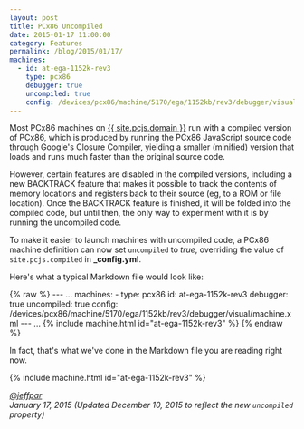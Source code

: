 ```yaml
---
layout: post
title: PCx86 Uncompiled
date: 2015-01-17 11:00:00
category: Features
permalink: /blog/2015/01/17/
machines:
  - id: at-ega-1152k-rev3
    type: pcx86
    debugger: true
    uncompiled: true
    config: /devices/pcx86/machine/5170/ega/1152kb/rev3/debugger/visual/machine.xml
---
```


Most PCx86 machines on [{{ site.pcjs.domain }}](/) run with a compiled version of PCx86, which is produced
by running the PCx86 JavaScript source code through Google's Closure Compiler, yielding a smaller (minified)
version that loads and runs much faster than the original source code.

However, certain features are disabled in the compiled versions, including a new BACKTRACK feature that
makes it possible to track the contents of memory locations and registers back to their source (eg, to a ROM
or file location).  Once the BACKTRACK feature is finished, it will be folded into the compiled code, but until
then, the only way to experiment with it is by running the uncompiled code.

To make it easier to launch machines with uncompiled code, a PCx86 machine definition can now set `uncompiled`
to *true*, overriding the value of `site.pcjs.compiled` in **_config.yml**.

Here's what a typical Markdown file would look like:

{% raw %}
	---
	...
	machines:
	  - type: pcx86
	    id: at-ega-1152k-rev3
	    debugger: true
	    uncompiled: true
	    config: /devices/pcx86/machine/5170/ega/1152kb/rev3/debugger/visual/machine.xml
	---
	...
	{% include machine.html id="at-ega-1152k-rev3" %}
{% endraw %}

In fact, that's what we've done in the Markdown file you are reading right now. 

{% include machine.html id="at-ega-1152k-rev3" %}

*[@jeffpar](https://jeffpar.com)*  
*January 17, 2015 (Updated December 10, 2015 to reflect the new `uncompiled` property)*
